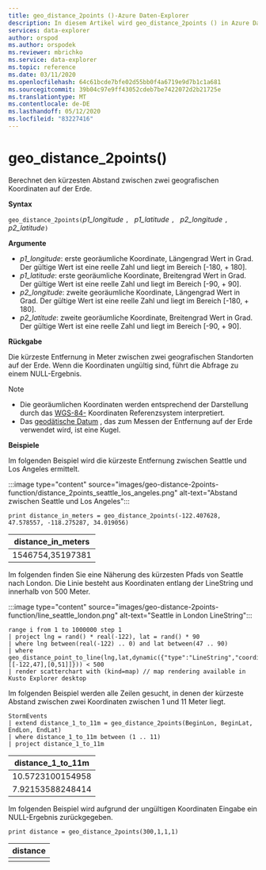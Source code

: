 ```yaml
---
title: geo_distance_2points ()-Azure Daten-Explorer
description: In diesem Artikel wird geo_distance_2points () in Azure Daten-Explorer beschrieben.
services: data-explorer
author: orspod
ms.author: orspodek
ms.reviewer: mbrichko
ms.service: data-explorer
ms.topic: reference
ms.date: 03/11/2020
ms.openlocfilehash: 64c61bcde7bfe02d55bb0f4a6719e9d7b1c1a681
ms.sourcegitcommit: 39b04c97e9ff43052cdeb7be7422072d2b21725e
ms.translationtype: MT
ms.contentlocale: de-DE
ms.lasthandoff: 05/12/2020
ms.locfileid: "83227416"
---
```

# <a name="geo_distance_2points"></a>geo_distance_2points()

Berechnet den kürzesten Abstand zwischen zwei geografischen Koordinaten auf der Erde.

**Syntax**

`geo_distance_2points(`*p1_longitude* `, ` *p1_latitude* `, ` *p2_longitude* `, ` *p2_latitude*`)`

**Argumente**

* *p1_longitude*: erste georäumliche Koordinate, Längengrad Wert in Grad. Der gültige Wert ist eine reelle Zahl und liegt im Bereich [-180, + 180].
* *p1_latitude*: erste georäumliche Koordinate, Breitengrad Wert in Grad. Der gültige Wert ist eine reelle Zahl und liegt im Bereich [-90, + 90].
* *p2_longitude*: zweite georäumliche Koordinate, Längengrad Wert in Grad. Der gültige Wert ist eine reelle Zahl und liegt im Bereich [-180, + 180].
* *p2_latitude*: zweite georäumliche Koordinate, Breitengrad Wert in Grad. Der gültige Wert ist eine reelle Zahl und liegt im Bereich [-90, + 90].

**Rückgabe**

Die kürzeste Entfernung in Meter zwischen zwei geografischen Standorten auf der Erde. Wenn die Koordinaten ungültig sind, führt die Abfrage zu einem NULL-Ergebnis.

> [!NOTE]
> * Die georäumlichen Koordinaten werden entsprechend der Darstellung durch das [WGS-84-](https://earth-info.nga.mil/GandG/update/index.php?action=home) Koordinaten Referenzsystem interpretiert.
> * Das [geodätische Datum](https://en.wikipedia.org/wiki/Geodetic_datum) , das zum Messen der Entfernung auf der Erde verwendet wird, ist eine Kugel.

**Beispiele**

Im folgenden Beispiel wird die kürzeste Entfernung zwischen Seattle und Los Angeles ermittelt.

:::image type="content" source="images/geo-distance-2points-function/distance_2points_seattle_los_angeles.png" alt-text="Abstand zwischen Seattle und Los Angeles":::

<!-- csl: https://help.kusto.windows.net/Samples -->
```kusto
print distance_in_meters = geo_distance_2points(-122.407628, 47.578557, -118.275287, 34.019056)
```

| distance_in_meters |
|--------------------|
| 1546754,35197381   |

Im folgenden finden Sie eine Näherung des kürzesten Pfads von Seattle nach London. Die Linie besteht aus Koordinaten entlang der LineString und innerhalb von 500 Meter.

:::image type="content" source="images/geo-distance-2points-function/line_seattle_london.png" alt-text="Seattle in London LineString":::

<!-- csl: https://help.kusto.windows.net/Samples -->
```kusto
range i from 1 to 1000000 step 1
| project lng = rand() * real(-122), lat = rand() * 90
| where lng between(real(-122) .. 0) and lat between(47 .. 90)
| where geo_distance_point_to_line(lng,lat,dynamic({"type":"LineString","coordinates":[[-122,47],[0,51]]})) < 500
| render scatterchart with (kind=map) // map rendering available in Kusto Explorer desktop
```

Im folgenden Beispiel werden alle Zeilen gesucht, in denen der kürzeste Abstand zwischen zwei Koordinaten zwischen 1 und 11 Meter liegt.

<!-- csl: https://help.kusto.windows.net/Samples -->
```kusto
StormEvents
| extend distance_1_to_11m = geo_distance_2points(BeginLon, BeginLat, EndLon, EndLat)
| where distance_1_to_11m between (1 .. 11)
| project distance_1_to_11m
```

| distance_1_to_11m |
|-------------------|
| 10.5723100154958  |
| 7.92153588248414  |

Im folgenden Beispiel wird aufgrund der ungültigen Koordinaten Eingabe ein NULL-Ergebnis zurückgegeben.

<!-- csl: https://help.kusto.windows.net/Samples -->
```kusto
print distance = geo_distance_2points(300,1,1,1)
```

| distance |
|----------|
|          |
